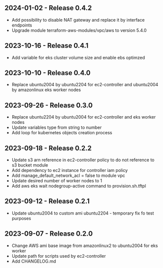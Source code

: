 ## 2024-01-02 - Release 0.4.2
- Add possibility to disable NAT gateway and replace it by interface endpoints
- Upgrade module terraform-aws-modules/vpc/aws to version 5.4.0

## 2023-10-16 - Release 0.4.1
- Add variable for eks cluster volume size and enable ebs optimzed

## 2023-10-10 - Release 0.4.0
- Replace ubuntu2004 by ubuntu2204 for ec2-controller and ubuntu2004 by amazonlinux eks worker nodes

## 2023-09-26 - Release 0.3.0
- Replace ubuntu2204 by ubuntu2004 for ec2-controller and eks worker nodes
- Update variables type from string to number
- Add loop for kubernetes objects creation process

## 2023-09-18 - Release 0.2.2
- Update s3 arn reference in ec2-controller policy to do not reference to s3 bucket module
- Add dependency to ec2 instance for controller iam policy
- Add manage_default_network_acl = false to module vpc
- Update desired number of worker nodes to 1
- Add aws eks wait nodegroup-active command to provision.sh.tftpl

## 2023-09-12 - Release 0.2.1
- Update ubuntu2004 to custom ami ubuntu2204 - temporary fix fo test purposes

## 2023-09-07 - Release 0.2.0
- Change AWS ami base image from amazonlinux2 to ubuntu2004 for eks worker
- Update path for scripts used by ec2-controller
- Add CHANGELOG.md
